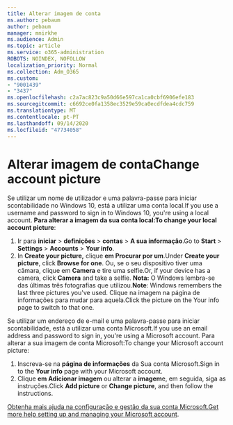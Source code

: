```yaml
---
title: Alterar imagem de conta
ms.author: pebaum
author: pebaum
manager: mnirkhe
ms.audience: Admin
ms.topic: article
ms.service: o365-administration
ROBOTS: NOINDEX, NOFOLLOW
localization_priority: Normal
ms.collection: Adm_O365
ms.custom:
- "9001439"
- "3437"
ms.openlocfilehash: c2a7ac823c9a50d66e597ca1ca0cbf6906efe183
ms.sourcegitcommit: c6692ce0fa1358ec3529e59ca0ecdfdea4cdc759
ms.translationtype: MT
ms.contentlocale: pt-PT
ms.lasthandoff: 09/14/2020
ms.locfileid: "47734058"
---
```

# <a name="change-account-picture"></a><span data-ttu-id="7a49d-102">Alterar imagem de conta</span><span class="sxs-lookup"><span data-stu-id="7a49d-102">Change account picture</span></span>

<span data-ttu-id="7a49d-103">Se utilizar um nome de utilizador e uma palavra-passe para iniciar scontabilidade no Windows 10, está a utilizar uma conta local.</span><span class="sxs-lookup"><span data-stu-id="7a49d-103">If you use a username and password to sign in to Windows 10, you're using a local account.</span></span> <span data-ttu-id="7a49d-104">**Para alterar a imagem da sua conta local:**</span><span class="sxs-lookup"><span data-stu-id="7a49d-104">**To change your local account picture**:</span></span>

1. <span data-ttu-id="7a49d-105">Ir para **iniciar**  >  **definições**  >  **contas**  >  **A sua informação**.</span><span class="sxs-lookup"><span data-stu-id="7a49d-105">Go to **Start** > **Settings** > **Accounts** > **Your info**.</span></span>
2. <span data-ttu-id="7a49d-106">In **Create your picture,** clique **em Procurar por um**.</span><span class="sxs-lookup"><span data-stu-id="7a49d-106">Under **Create your picture**, click **Browse for one**.</span></span> <span data-ttu-id="7a49d-107">Ou, se o seu dispositivo tiver uma câmara, clique em **Camera** e tire uma selfie.</span><span class="sxs-lookup"><span data-stu-id="7a49d-107">Or, if your device has a camera, click **Camera** and take a selfie.</span></span> 
    <span data-ttu-id="7a49d-108">**Nota:** O Windows lembra-se das últimas três fotografias que utilizou.</span><span class="sxs-lookup"><span data-stu-id="7a49d-108">**Note**: Windows remembers the last three pictures you've used.</span></span> <span data-ttu-id="7a49d-109">Clique na imagem na página de informações para mudar para aquela.</span><span class="sxs-lookup"><span data-stu-id="7a49d-109">Click the picture on the Your info page to switch to that one.</span></span>

<span data-ttu-id="7a49d-110">Se utilizar um endereço de e-mail e uma palavra-passe para iniciar scontabilidade, está a utilizar uma conta Microsoft.</span><span class="sxs-lookup"><span data-stu-id="7a49d-110">If you use an email address and password to sign in, you're using a Microsoft account.</span></span> <span data-ttu-id="7a49d-111">Para alterar a sua imagem de conta Microsoft:</span><span class="sxs-lookup"><span data-stu-id="7a49d-111">To change your Microsoft account picture:</span></span>

1. <span data-ttu-id="7a49d-112">Inscreva-se na **página de informações** da Sua conta Microsoft.</span><span class="sxs-lookup"><span data-stu-id="7a49d-112">Sign in to the **Your info** page with your Microsoft account.</span></span>
2. <span data-ttu-id="7a49d-113">Clique **em Adicionar imagem** ou alterar a **imagem**e, em seguida, siga as instruções.</span><span class="sxs-lookup"><span data-stu-id="7a49d-113">Click **Add picture** or **Change picture**, and then follow the instructions.</span></span>

<span data-ttu-id="7a49d-114">[Obtenha mais ajuda na configuração e gestão da sua conta Microsoft.](https://support.microsoft.com/products/microsoft-account?category=manage-account)</span><span class="sxs-lookup"><span data-stu-id="7a49d-114">[Get more help setting up and managing your Microsoft account](https://support.microsoft.com/products/microsoft-account?category=manage-account).</span></span>
